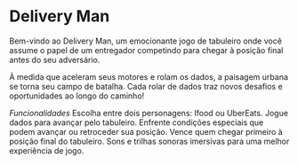 # Delivery Man

Bem-vindo ao Delivery Man, um emocionante jogo de tabuleiro onde você assume o papel de um entregador competindo para chegar à posição final antes do seu adversário.

À medida que aceleram seus motores e rolam os dados, a paisagem urbana se torna seu campo de batalha. Cada rolar de dados traz novos desafios e oportunidades ao longo do caminho!

*Funcionalidades*
Escolha entre dois personagens: Ifood ou UberEats.
Jogue dados para avançar pelo tabuleiro.
Enfrente condições especiais que podem avançar ou retroceder sua posição.
Vence quem chegar primeiro à posição final do tabuleiro.
Sons e trilhas sonoras imersivas para uma melhor experiência de jogo.
